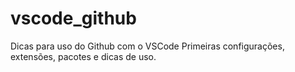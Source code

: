 # vscode_github
Dicas para uso do Github com o VSCode
Primeiras configurações, extensões, pacotes e dicas de uso.
